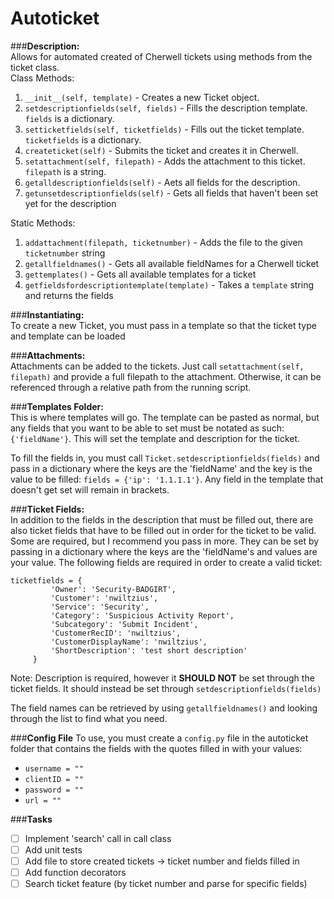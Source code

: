 # Autoticket

###**Description:**  
Allows for automated created of Cherwell tickets using methods from the ticket class.  
Class Methods: 
1. `__init__(self, template)` - Creates a new Ticket object.
2. `setdescriptionfields(self, fields)` - Fills the description template. `fields` is a dictionary.
3. `setticketfields(self, ticketfields)` - Fills out the ticket template. `ticketfields` is a dictionary.
4. `createticket(self)` - Submits the ticket and creates it in Cherwell.
5. `setattachment(self, filepath)` - Adds the attachment to this ticket. `filepath` is a string.
6. `getalldescriptionfields(self)` - Aets all fields for the description.
7. `getunsetdescriptionfields(self)` - Gets all fields that haven't been set yet for the description
 
Static Methods:
1. `addattachment(filepath, ticketnumber)` - Adds the file to the given `ticketnumber` string
2. `getallfieldnames()` - Gets all available fieldNames for a Cherwell ticket
3. `gettemplates()` - Gets all available templates for a ticket
4. `getfieldsfordescriptiontemplate(template)` - Takes a `template` string and returns the fields


###**Instantiating:**  
To create a new Ticket, you must pass in a template so that the ticket type and template can be loaded

###**Attachments:**  
Attachments can be added to the tickets. Just call `setattachment(self, filepath)` and provide a full filepath to the
attachment. Otherwise, it can be referenced through a relative path from the running script. 

###**Templates Folder:**  
This is where templates will go. The template can be pasted as normal, but any fields that you want to be able to set
must be notated as such: `{'fieldName'}`. This will set the template and description for the ticket. 

To fill the fields in, you must call `Ticket.setdescriptionfields(fields)` and pass in a dictionary where the keys are 
the 'fieldName' and the key is the value to be filled: `fields = {'ip': '1.1.1.1'}`. 
Any field in the template that doesn't get set will remain in brackets.

###**Ticket Fields:**  
In addition to the fields in the description that must be filled out, there are also ticket fields that have to be filled
out in order for the ticket to be valid. Some are required, but I recommend you pass in more. They can be set by
passing in a dictionary where the keys are the 'fieldName's and values are your value. The following fields
are required in order to create a valid ticket:
```
ticketfields = {
         'Owner': 'Security-BADGIRT',
         'Customer': 'nwiltzius',
         'Service': 'Security',
         'Category': 'Suspicious Activity Report',
         'Subcategory': 'Submit Incident',
         'CustomerRecID': 'nwiltzius',
         'CustomerDisplayName': 'nwiltzius',
         'ShortDescription': 'test short description'
     }
```
Note: Description is required, however it **SHOULD NOT** be set through the ticket fields. It should instead be set
through `setdescriptionfields(fields)`  

The field names can be retrieved by using `getallfieldnames()` and looking through the list to find what you need.

###**Config File**
To use, you must create a `config.py` file in the autoticket folder that contains the fields with the quotes 
filled in with your values:
- `username = ""`
- `clientID = ""`
- `password = ""`
- `url = ""`

###**Tasks**
- [ ] Implement 'search' call in call class
- [ ] Add unit tests
- [ ] Add file to store created tickets -> ticket number and fields filled in
- [ ] Add function decorators
- [ ] Search ticket feature (by ticket number and parse for specific fields)